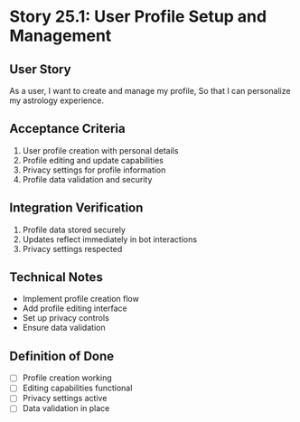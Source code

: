 # Story 25.1: User Profile Setup and Management

## User Story
As a user,
I want to create and manage my profile,
So that I can personalize my astrology experience.

## Acceptance Criteria
1. User profile creation with personal details
2. Profile editing and update capabilities
3. Privacy settings for profile information
4. Profile data validation and security

## Integration Verification
1. Profile data stored securely
2. Updates reflect immediately in bot interactions
3. Privacy settings respected

## Technical Notes
- Implement profile creation flow
- Add profile editing interface
- Set up privacy controls
- Ensure data validation

## Definition of Done
- [ ] Profile creation working
- [ ] Editing capabilities functional
- [ ] Privacy settings active
- [ ] Data validation in place
